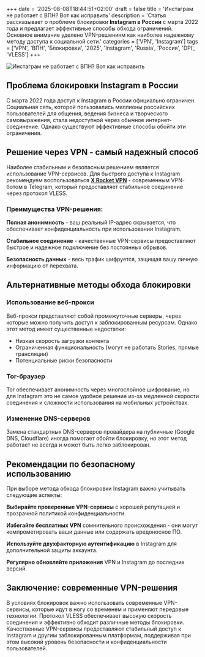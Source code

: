 +++
date = '2025-08-08T18:44:51+02:00'
draft = false
title = 'Инстаграм не работает с ВПН? Вот как исправить'
description = 'Статья рассказывает о проблеме блокировки **Instagram в России** с марта 2022 года и предлагает эффективные способы обхода ограничений. Основное внимание уделено VPN-решениям как наиболее надежному методу доступа к социальной сети.'
categories = ['VPN', 'Instagram']
tags = ['VPN', 'ВПН', 'Блокировки', '2025', 'Instagram', 'Russia', 'Россия', 'DPI', 'VLESS']
+++

![Инстаграм не работает с ВПН? Вот как исправить](https://ladyfly-content.fra1.cdn.digitaloceanspaces.com/6809EF6D-D311-44C7-B913-0215FFF9EC76.jpeg)

## Проблема блокировки Instagram в России

С марта 2022 года доступ к Instagram в России официально ограничен. Социальная сеть, которой пользовались миллионы российских пользователей для общения, ведения бизнеса и творческого самовыражения, стала недоступной через обычное интернет-соединение. Однако существуют эффективные способы обойти эти ограничения.

## Решение через VPN - самый надежный способ

Наиболее стабильным и безопасным решением является использование VPN-сервисов. Для быстрого доступа к Instagram рекомендуем воспользоваться **[X Rocket VPN](https://t.me/X_Rocket_VPN_bot?start=ref-b-9)** - современным VPN-ботом в Telegram, который предоставляет стабильное соединение через протокол VLESS.

### Преимущества VPN-решения:

**Полная анонимность** - ваш реальный IP-адрес скрывается, что обеспечивает конфиденциальность при использовании Instagram.

**Стабильное соединение** - качественные VPN-сервисы предоставляют быстрое и надежное подключение без постоянных обрывов.

**Безопасность данных** - весь трафик шифруется, защищая вашу личную информацию от перехвата.

## Альтернативные методы обхода блокировки

### Использование веб-прокси

Веб-прокси представляют собой промежуточные серверы, через которые можно получить доступ к заблокированным ресурсам. Однако этот метод имеет существенные недостатки:

- Низкая скорость загрузки контента
- Ограниченная функциональность (могут не работать Stories, прямые трансляции)
- Потенциальные риски безопасности

### Tor-браузер

Tor обеспечивает анонимность через многослойное шифрование, но для Instagram это не самое удобное решение из-за медленной скорости соединения и сложности использования на мобильных устройствах.

### Изменение DNS-серверов

Замена стандартных DNS-серверов провайдера на публичные (Google DNS, Cloudflare) иногда помогает обойти блокировку, но этот метод работает не всегда и может быть легко заблокирован.

## Рекомендации по безопасному использованию

При выборе метода обхода блокировки Instagram важно учитывать следующие аспекты:

**Выбирайте проверенные VPN-сервисы** с хорошей репутацией и прозрачной политикой конфиденциальности.

**Избегайте бесплатных VPN** сомнительного происхождения - они могут компрометировать ваши данные или содержать вредоносное ПО.

**Используйте двухфакторную аутентификацию** в Instagram для дополнительной защиты аккаунта.

**Регулярно обновляйте приложения** VPN и Instagram до последних версий.

## Заключение: современные VPN-решения

В условиях блокировок важно использовать современные VPN-сервисы, которые идут в ногу со временем и применяют передовые технологии. Протокол VLESS обеспечивает высокую скорость соединения и эффективно обходит различные методы блокировки. Качественные VPN-сервисы предоставляют стабильный доступ к Instagram и другим заблокированным платформам, поддерживая при этом высокий уровень безопасности и конфиденциальности пользователей.